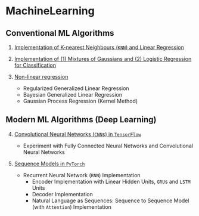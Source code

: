 # MachineLearning

## Conventional ML Algorithms
   1. [Implementation of K-nearest Neighbours (`KNN`) and Linear Regression](./A1)
   
   2. [Implementation of (1) Mixtures of Gaussians and (2) Logistic Regression for Classification](./A2)
   
   3. [Non-linear regression](./A3)
      - Regularized Generalized Linear Regression
      - Bayesian Generalized Linear Regression
      - Gaussian Process Regression (Kernel Method)

## Modern ML Algorithms (Deep Learning)
   4. [Convolutional Neural Networks (`CNN`s) in `TensorFlow`](./A4)
      - Experiment with Fully Connected Neural Networks and Convolutional Neural Networks
      
   5. [Sequence Models in `PyTorch`](./A5)
         - Recurrent Neural Network (`RNN`) Implementation
            - Encoder Implementation with Linear Hidden Units, `GRU`s and `LSTM` Units 
            - Decoder Implementation
            - Natural Language as Sequences: Sequence to Sequence Model (with `Attention`) Implementation
         
   
